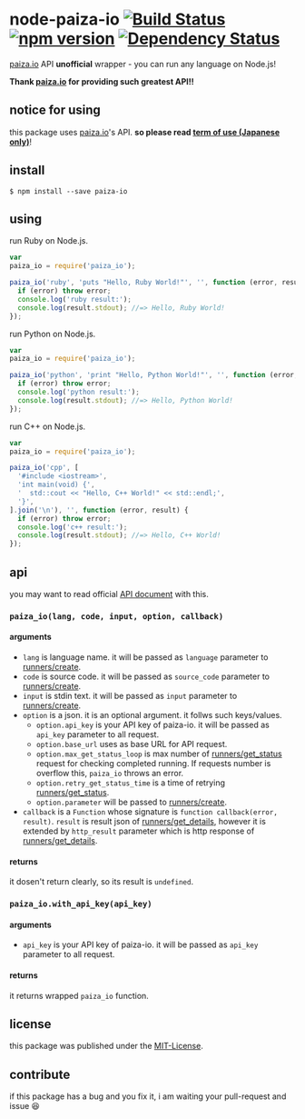 node-paiza-io [![Build Status](https://travis-ci.org/MakeNowJust/node-paiza-io.svg?branch=master)](https://travis-ci.org/MakeNowJust/node-paiza-io) [![npm version](https://badge.fury.io/js/paiza-io.svg)](http://badge.fury.io/js/paiza-io) [![Dependency Status](https://david-dm.org/MakeNowJust/node-paiza-io.svg)](https://david-dm.org/MakeNowJust/node-paiza-io)
===

[paiza.io] API __unofficial__ wrapper - you can run any language on Node.js!

__Thank [paiza.io] for providing such greatest API!!__

notice for using
---

this package uses [paiza.io]'s API. __so please read [term of use (Japanese only)](http://paiza.jp/guide/kiyaku)__!

install
---

```console
$ npm install --save paiza-io
```


using
---

run Ruby on Node.js.

```javascript
var
paiza_io = require('paiza_io');

paiza_io('ruby', 'puts "Hello, Ruby World!"', '', function (error, result) {
  if (error) throw error;
  console.log('ruby result:');
  console.log(result.stdout); //=> Hello, Ruby World!
});
```

run Python on Node.js.

```javascript
var
paiza_io = require('paiza_io');

paiza_io('python', 'print "Hello, Python World!"', '', function (error, result) {
  if (error) throw error;
  console.log('python result:');
  console.log(result.stdout); //=> Hello, Python World!
});
```

run C++ on Node.js.

```javascript
var
paiza_io = require('paiza_io');

paiza_io('cpp', [
  '#include <iostream>',
  'int main(void) {',
  '  std::cout << "Hello, C++ World!" << std::endl;',
  '}',
].join('\n'), '', function (error, result) {
  if (error) throw error;
  console.log('c++ result:');
  console.log(result.stdout); //=> Hello, C++ World!
});
```

api
---

you may want to read official [API document] with this.

### `paiza_io(lang, code, input, option, callback)`

#### arguments

  - `lang` is language name. it will be passed as `language` parameter to [runners/create].
  - `code` is source code. it will be passed as `source_code` parameter to [runners/create].
  - `input` is stdin text. it will be passed as `input` parameter to [runners/create].
  - `option` is a json. it is an optional argument. it follws such keys/values.
    - `option.api_key`  is your API key of paiza-io. it will be passed as `api_key` parameter to all request.
    - `option.base_url` uses as base URL for API request.
    - `option.max_get_status_loop` is max number of [runners/get_status] request for checking completed running.  If requests number is overflow this, `paiza_io` throws an error.
    - `option.retry_get_status_time` is a time of retrying [runners/get_status].
    - `option.parameter` will be passed to [runners/create].
  - `callback` is a `Function` whose signature is `function callback(error, result)`. `result` is result json of [runners/get_details], however it is extended by `http_result` parameter which is http response of [runners/get_details].

#### returns

it dosen't return clearly, so its result is `undefined`.


### `paiza_io.with_api_key(api_key)`

#### arguments

 - `api_key` is your API key of paiza-io. it will be passed as `api_key` parameter to all request.

#### returns

it returns wrapped `paiza_io` function.


license
---

this package was published under the [MIT-License](http://makenowjust.github.io/license/mit?2015).

contribute
---

if this package has a bug and you fix it, i am waiting your pull-request and issue :laughing:

[paiza.io]: http://paiza.io
[API document]: https://api.paiza.io/docs/swagger/
[runners/create]: https://api.paiza.io/docs/swagger/#!/runners/Runners_create
[runners/get_status]: https://api.paiza.io/docs/swagger/#!/runners/Runners_get_status
[runners/get_details]: https://api.paiza.io/docs/swagger/#!/runners/Runners_get_details

